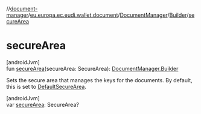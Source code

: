 //[document-manager](../../../../index.md)/[eu.europa.ec.eudi.wallet.document](../../index.md)/[DocumentManager](../index.md)/[Builder](index.md)/[secureArea](secure-area.md)

# secureArea

[androidJvm]\
fun [secureArea](secure-area.md)(secureArea: SecureArea): [DocumentManager.Builder](index.md)

Sets the secure area that manages the keys for the documents. By default, this is set
to [DefaultSecureArea](../../../eu.europa.ec.eudi.wallet.document.defaults/-default-secure-area/index.md).

[androidJvm]\
var [secureArea](secure-area.md): SecureArea?
